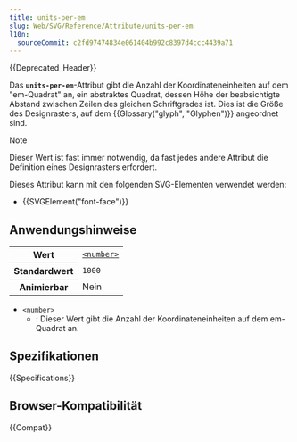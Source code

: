 ```yaml
---
title: units-per-em
slug: Web/SVG/Reference/Attribute/units-per-em
l10n:
  sourceCommit: c2fd97474834e061404b992c8397d4ccc4439a71
---
```


{{Deprecated_Header}}

Das **`units-per-em`**-Attribut gibt die Anzahl der Koordinateneinheiten auf dem "em-Quadrat" an, ein abstraktes Quadrat, dessen Höhe der beabsichtigte Abstand zwischen Zeilen des gleichen Schriftgrades ist. Dies ist die Größe des Designrasters, auf dem {{Glossary("glyph", "Glyphen")}} angeordnet sind.

> [!NOTE]
> Dieser Wert ist fast immer notwendig, da fast jedes andere Attribut die Definition eines Designrasters erfordert.

Dieses Attribut kann mit den folgenden SVG-Elementen verwendet werden:

- {{SVGElement("font-face")}}

## Anwendungshinweise

<table class="properties">
  <tbody>
    <tr>
      <th scope="row">Wert</th>
      <td>
        <code
          ><a href="/de/docs/Web/SVG/Guides/Content_type#number"
            >&#x3C;number></a
          ></code
        >
      </td>
    </tr>
    <tr>
      <th scope="row">Standardwert</th>
      <td><code>1000</code></td>
    </tr>
    <tr>
      <th scope="row">Animierbar</th>
      <td>Nein</td>
    </tr>
  </tbody>
</table>

- `<number>`
  - : Dieser Wert gibt die Anzahl der Koordinateneinheiten auf dem em-Quadrat an.

## Spezifikationen

{{Specifications}}

## Browser-Kompatibilität

{{Compat}}

